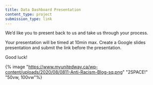 ```yaml
---
title: Data Dashboard Presentation
content_type: project
submission_type: link
---
```


We’d like you to present back to us and take us through your process. 

Your presentation will be timed at 10min max. 
Create a Google slides presentation and submit the link before the presentation. 

Good luck!

{% image "https://www.myunitedway.ca/wp-content/uploads/2020/08/0811-Anti-Racism-Blog-sq.png" "2SPACE!" "50vw, 100vw"%}